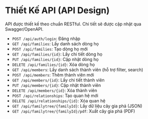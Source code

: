 # Thiết Kế API (API Design)

API được thiết kế theo chuẩn RESTful. Chi tiết sẽ được cập nhật qua Swagger/OpenAPI.

- `POST /api/auth/login`: Đăng nhập
- `GET /api/families`: Lấy danh sách dòng họ
- `POST /api/families`: Tạo dòng họ mới
- `GET /api/families/{id}`: Lấy chi tiết dòng họ
- `PUT /api/families/{id}`: Cập nhật dòng họ
- `DELETE /api/families/{id}`: Xóa dòng họ
- `GET /api/members`: Lấy danh sách thành viên (hỗ trợ filter, search)
- `POST /api/members`: Thêm thành viên mới
- `GET /api/members/{id}`: Lấy chi tiết thành viên
- `PUT /api/members/{id}`: Cập nhật thành viên
- `DELETE /api/members/{id}`: Xóa thành viên
- `POST /api/relationships`: Tạo quan hệ mới
- `DELETE /api/relationships/{id}`: Xóa quan hệ
- `GET /api/familytree/{familyId}`: Lấy dữ liệu cây gia phả (JSON)
- `GET /api/familytree/{familyId}/pdf`: Xuất cây gia phả (PDF)
